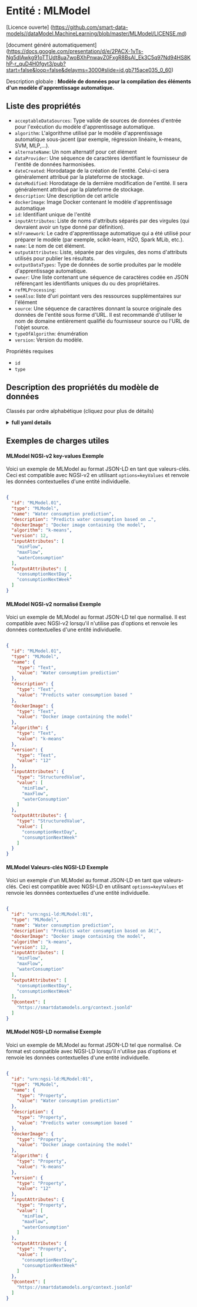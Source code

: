 Entité : MLModel  
================  
[Licence ouverte] (https://github.com/smart-data-models//dataModel.MachineLearning/blob/master/MLModel/LICENSE.md)  
[document généré automatiquement] (https://docs.google.com/presentation/d/e/2PACX-1vTs-Ng5dIAwkg91oTTUdt8ua7woBXhPnwavZ0FxgR8BsAI_Ek3C5q97Nd94HS8KhP-r_quD4H0fgyt3/pub?start=false&loop=false&delayms=3000#slide=id.gb715ace035_0_60)  
Description globale : **Modèle de données pour la compilation des éléments d'un modèle d'apprentissage automatique.**  

## Liste des propriétés  

- `acceptableDataSources`: Type valide de sources de données d'entrée pour l'exécution du modèle d'apprentissage automatique.  - `algorithm`: L'algorithme utilisé par le modèle d'apprentissage automatique sous-jacent (par exemple, régression linéaire, k-means, SVM, MLP,...).  - `alternateName`: Un nom alternatif pour cet élément  - `dataProvider`: Une séquence de caractères identifiant le fournisseur de l'entité de données harmonisées.  - `dateCreated`: Horodatage de la création de l'entité. Celui-ci sera généralement attribué par la plateforme de stockage.  - `dateModified`: Horodatage de la dernière modification de l'entité. Il sera généralement attribué par la plateforme de stockage.  - `description`: Une description de cet article  - `dockerImage`: Image Docker contenant le modèle d'apprentissage automatique  - `id`: Identifiant unique de l'entité  - `inputAttributes`: Liste de noms d'attributs séparés par des virgules (qui devraient avoir un type donné par définition).  - `mlFramework`: Le cadre d'apprentissage automatique qui a été utilisé pour préparer le modèle (par exemple, scikit-learn, H2O, Spark MLib, etc.).  - `name`: Le nom de cet élément.  - `outputAttributes`: Liste, séparée par des virgules, des noms d'attributs utilisés pour publier les résultats.  - `outputDataTypes`: Type de données de sortie produites par le modèle d'apprentissage automatique.  - `owner`: Une liste contenant une séquence de caractères codée en JSON référençant les identifiants uniques du ou des propriétaires.  - `refMLProcessing`:   - `seeAlso`: liste d'uri pointant vers des ressources supplémentaires sur l'élément  - `source`: Une séquence de caractères donnant la source originale des données de l'entité sous forme d'URL. Il est recommandé d'utiliser le nom de domaine entièrement qualifié du fournisseur source ou l'URL de l'objet source.  - `typeOfAlgorithm`: énumération  - `version`: Version du modèle.    
Propriétés requises  
- `id`  - `type`  ## Description des propriétés du modèle de données  
Classés par ordre alphabétique (cliquez pour plus de détails)  
<details><summary><strong>full yaml details</strong></summary>    
```yaml  
MLModel:    
  description: 'Data model for compilation of the elements of a machine learning model.'    
  properties:    
    acceptableDataSources:    
      description: 'Valid type of input data sources for running the Machine Learning Model'    
      items:    
        type: string    
      type: Property    
    algorithm:    
      description: 'The algorithm used by the underlying Machine Learning model (e.g. linear regression, k-means, SVM, MLP,...)'    
      type: Property    
    alternateName:    
      description: 'An alternative name for this item'    
      type: Property    
    dataProvider:    
      description: 'A sequence of characters identifying the provider of the harmonised data entity.'    
      type: Property    
    dateCreated:    
      description: 'Entity creation timestamp. This will usually be allocated by the storage platform.'    
      format: date-time    
      type: Property    
    dateModified:    
      description: 'Timestamp of the last modification of the entity. This will usually be allocated by the storage platform.'    
      format: date-time    
      type: Property    
    description:    
      description: 'A description of this item'    
      type: Property    
    dockerImage:    
      description: 'Docker image containing the Machine Learning model'    
      type: Property    
    id:    
      anyOf: &mlmodel_-_properties_-_owner_-_items_-_anyof    
        - description: 'Property. Identifier format of any NGSI entity'    
          maxLength: 256    
          minLength: 1    
          pattern: ^[\w\-\.\{\}\$\+\*\[\]`|~^@!,:\\]+$    
          type: string    
        - description: 'Property. Identifier format of any NGSI entity'    
          format: uri    
          type: string    
      description: 'Unique identifier of the entity'    
      type: Property    
    inputAttributes:    
      description: 'Comma-separated list of attributes names (that should have a given type by definition).'    
      items:    
        type: string    
      type: Property    
    mlFramework:    
      description: 'The Machine Learning framework that has been used to prepare the model (e.g., scikit-learn, H2O, Spark MLib, etc)'    
      type: Property    
    name:    
      description: 'The name of this item.'    
      type: Property    
    outputAttributes:    
      description: 'Comma-separated list of attributes names used to publish the results.'    
      items:    
        type: string    
      type: Property    
    outputDataTypes:    
      description: 'Type of output data produced by the Machine Learning Model'    
      items:    
        type: string    
      type: Property    
    owner:    
      description: 'A List containing a JSON encoded sequence of characters referencing the unique Ids of the owner(s)'    
      items:    
        anyOf: *mlmodel_-_properties_-_owner_-_items_-_anyof    
        description: 'Property. Unique identifier of the entity'    
      type: Property    
    refMLProcessing:    
      description: ""    
      items:    
        format: uri    
        type: string    
      type: Property    
    seeAlso:    
      description: 'list of uri pointing to additional resources about the item'    
      oneOf:    
        - items:    
            format: uri    
            type: string    
          minItems: 1    
          type: array    
        - format: uri    
          type: string    
      type: Property    
    source:    
      description: 'A sequence of characters giving the original source of the entity data as a URL. Recommended to be the fully qualified domain name of the source provider, or the URL to the source object.'    
      type: Property    
    typeOfAlgorithm:    
      description: enumeration    
      type: Property    
      x-ngsi:    
        model: https://schema.org/Text    
    version:    
      description: 'Version of the model.'    
      type: Property    
  required:    
    - id    
    - type    
  type: object    
```  
</details>    
## Exemples de charges utiles  
#### MLModel NGSI-v2 key-values Exemple  
Voici un exemple de MLModel au format JSON-LD en tant que valeurs-clés. Ceci est compatible avec NGSI-v2 en utilisant `options=keyValues` et renvoie les données contextuelles d'une entité individuelle.  
```json  
{  
  "id": "MLModel.01",  
  "type": "MLModel",  
  "name": "Water consumption prediction",  
  "description": "Predicts water consumption based on …",  
  "dockerImage": "Docker image containing the model",  
  "algorithm": "k-means",  
  "version": 12,  
  "inputAttributes": [  
    "minFlow",  
    "maxFlow",  
    "waterConsumption"  
  ],  
  "outputAttributes": [  
    "consumptionNextDay",  
    "consumptionNextWeek"  
  ]  
}  
```  
#### MLModel NGSI-v2 normalisé Exemple  
Voici un exemple de MLModel au format JSON-LD tel que normalisé. Il est compatible avec NGSI-v2 lorsqu'il n'utilise pas d'options et renvoie les données contextuelles d'une entité individuelle.  
```json  
{  
  "id": "MLModel.01",  
  "type": "MLModel",  
  "name": {  
    "type": "Text",  
    "value": "Water consumption prediction"  
  },  
  "description": {  
    "type": "Text",  
    "value": "Predicts water consumption based "  
  },  
  "dockerImage": {  
    "type": "Text",  
    "value": "Docker image containing the model"  
  },  
  "algorithm": {  
    "type": "Text",  
    "value": "k-means"  
  },  
  "version": {  
    "type": "Text",  
    "value": "12"  
  },  
  "inputAttributes": {  
    "type": "StructuredValue",  
    "value": [  
      "minFlow",  
      "maxFlow",  
      "waterConsumption"  
    ]  
  },  
  "outputAttributes": {  
    "type": "StructuredValue",  
    "value": [  
      "consumptionNextDay",  
      "consumptionNextWeek"  
    ]  
  }  
}  
```  
#### MLModel Valeurs-clés NGSI-LD Exemple  
Voici un exemple d'un MLModel au format JSON-LD en tant que valeurs-clés. Ceci est compatible avec NGSI-LD en utilisant `options=keyValues` et renvoie les données contextuelles d'une entité individuelle.  
```json  
{  
  "id": "urn:ngsi-ld:MLModel:01",  
  "type": "MLModel",  
  "name": "Water consumption prediction",  
  "description": "Predicts water consumption based on â€¦",  
  "dockerImage": "Docker image containing the model",  
  "algorithm": "k-means",  
  "version": 12,  
  "inputAttributes": [  
    "minFlow",  
    "maxFlow",  
    "waterConsumption"  
  ],  
  "outputAttributes": [  
    "consumptionNextDay",  
    "consumptionNextWeek"  
  ],  
  "@context": [  
    "https://smartdatamodels.org/context.jsonld"  
  ]  
}  
```  
#### MLModel NGSI-LD normalisé Exemple  
Voici un exemple de MLModel au format JSON-LD tel que normalisé. Ce format est compatible avec NGSI-LD lorsqu'il n'utilise pas d'options et renvoie les données contextuelles d'une entité individuelle.  
```json  
{  
  "id": "urn:ngsi-ld:MLModel:01",  
  "type": "MLModel",  
  "name": {  
    "type": "Property",  
    "value": "Water consumption prediction"  
  },  
  "description": {  
    "type": "Property",  
    "value": "Predicts water consumption based "  
  },  
  "dockerImage": {  
    "type": "Property",  
    "value": "Docker image containing the model"  
  },  
  "algorithm": {  
    "type": "Property",  
    "value": "k-means"  
  },  
  "version": {  
    "type": "Property",  
    "value": "12"  
  },  
  "inputAttributes": {  
    "type": "Property",  
    "value": [  
      "minFlow",  
      "maxFlow",  
      "waterConsumption"  
    ]  
  },  
  "outputAttributes": {  
    "type": "Property",  
    "value": [  
      "consumptionNextDay",  
      "consumptionNextWeek"  
    ]  
  },  
  "@context": [  
    "https://smartdatamodels.org/context.jsonld"  
  ]  
}  
```  
